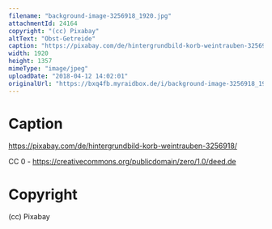 ```yaml
---
filename: "background-image-3256918_1920.jpg"
attachmentId: 24164
copyright: "(cc) Pixabay"
altText: "Obst-Getreide"
caption: "https://pixabay.com/de/hintergrundbild-korb-weintrauben-3256918/\n\nCC 0 -\nhttps://creativecommons.org/publicdomain/zero/1.0/deed.de"
width: 1920
height: 1357
mimeType: "image/jpeg"
uploadDate: "2018-04-12 14:02:01"
originalUrl: "https://bxq4fb.myraidbox.de/i/background-image-3256918_1920.jpg"
---
```


# Caption

https://pixabay.com/de/hintergrundbild-korb-weintrauben-3256918/

CC 0 -
https://creativecommons.org/publicdomain/zero/1.0/deed.de

# Copyright

(cc) Pixabay
